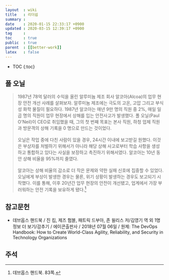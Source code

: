 ```yaml
---
layout  : wiki
title   : 리더쉽
summary : 
date    : 2020-01-15 22:33:17 +0900
updated : 2020-03-15 12:39:17 +0900
tag     : 
toc     : true
public  : true
parent  : [[better-work]]
latex   : false
---
```

* TOC
{:toc}

## 폴 오닐

> 1987년 78억 달러의 수익을 올린 알루미늄 제조 회사 알코아(Alcoa)의 업무 현장 안전 개선 사례를 살펴보자. 알루미늄 제조에는 극도의 고온, 고압 그리고 부식성 화학 물질이 필요하다. 1987년 알코아는 매년 9만 명의 직원 중 2%, 매일 일곱 명의 직원이 업무 현장에서 상해를 입는 안전사고가 발생했다. 폴 오닐(Paul O'Neil)이 CEO로 취임했을 때, 그의 첫 번째 목표는 본사 직원, 하청 업체 직원과 방문객의 상해 기록을 0 명으로 만드는 것이었다.
<br/><br/>
오닐은 작업 중에 다친 사람이 있을 경우, 24시간 이내에 보고받길 원했다. 이것은 부상자를 처벌하기 위해서가 아니라 해당 상해 사고로부터 학습 사항을 생성하고 통합하고 있다는 사실을 보장하고 촉진하기 위해서였다. 알코아는 10년 동안 상해 비율을 95%까지 줄였다.
<br/><br/>
알코아는 상해 비율의 감소로 더 작은 문제와 약한 실패 신호에 집중할 수 있었다. 오닐에게 부상이 발생한 경우는 물론, 위기 상황이 발생하는 경우도 보고되기 시작했다. 이를 통해, 이후 20년간 업무 현장의 안전이 개선됐고, 업계에서 가장 부러워하는 안전 기록을 보유하게 됐다.[^devops-handbook-83]

## 참고문헌

* 데브옵스 핸드북 / 진 킴, 제즈 험블, 패트릭 드부아, 존 윌리스 저/김영기 역 외 1명 정보 더 보기/감추기 / 에이콘출판사 / 2018년 07월 06일 / 원제: The DevOps Handbook: How to Create World-Class Agility, Reliability, and Security in Technology Organizations

## 주석

[^devops-handbook-83]: 데브옵스 핸드북. 83쪽.
